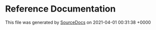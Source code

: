 # Reference Documentation

This file was generated by [SourceDocs](https://github.com/eneko/SourceDocs) on 2021-04-01 00:31:38 +0000
